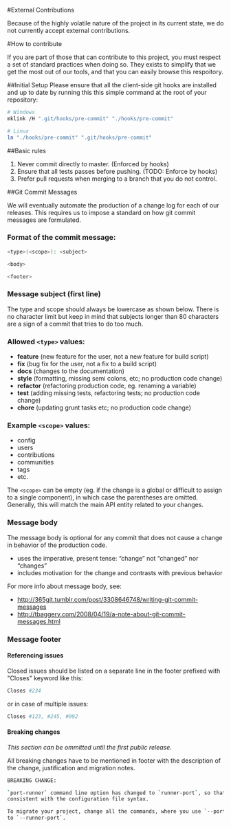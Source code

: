 #External Contributions

Because of the highly volatile nature of the project in its current state, we
do not currently accept external contributions.

#How to contribute

If you are part of those that can contribute to this project, you must respect
a set of standard practices when doing so. They exists to simplify that we get
the most out of our tools, and that you can easily browse this respoitory.

##Initial Setup
Please ensure that all the client-side git hooks are installed and up to date
by running this this simple command at the root of your repository:
```bash
# Windows
mklink /H ".git/hooks/pre-commit" "./hooks/pre-commit"

# Linux
ln "./hooks/pre-commit" ".git/hooks/pre-commit"
```

##Basic rules
1. Never commit directly to master. (Enforced by hooks)
2. Ensure that all tests passes before pushing. (TODO: Enforce by hooks)
3. Prefer pull requests when merging to a branch that you do not control.

##Git Commit Messages

We will eventually automate the production of a change log for each of our
releases. This requires us to impose a standard on how git commit messages are
formulated.

### Format of the commit message:
```bash
<type>(<scope>): <subject>

<body>

<footer>
```

### Message subject (first line)
The type and scope should always be lowercase as shown below. There is no
character limit but keep in mind that subjects longer than 80 characters are a
sign of a commit that tries to do too much.

### Allowed `<type>` values:
* **feature** (new feature for the user, not a new feature for build script)
* **fix** (bug fix for the user, not a fix to a build script)
* **docs** (changes to the documentation)
* **style** (formatting, missing semi colons, etc; no production code change)
* **refactor** (refactoring production code, eg. renaming a variable)
* **test** (adding missing tests, refactoring tests; no production code change)
* **chore** (updating grunt tasks etc; no production code change)

### Example `<scope>` values:
* config
* users
* contributions
* communities
* tags
* etc.

The `<scope>` can be empty (eg. if the change is a global or difficult to
assign to a single component), in which case the parentheses are omitted.
Generally, this will match the main API entity related to your changes.

### Message body
The message body is optional for any commit that does not cause a change in
behavior of the production code.

* uses the imperative, present tense: “change” not “changed” nor “changes”
* includes motivation for the change and contrasts with previous behavior

For more info about message body, see:

* http://365git.tumblr.com/post/3308646748/writing-git-commit-messages
* http://tbaggery.com/2008/04/19/a-note-about-git-commit-messages.html

### Message footer
#### Referencing issues
Closed issues should be listed on a separate line in the footer prefixed with
"Closes" keyword like this:
```bash
Closes #234
```
or in case of multiple issues:
```bash
Closes #123, #245, #992
```

#### Breaking changes
_This section can be ommitted until the first public release._

All breaking changes have to be mentioned in footer with the description of the
change, justification and migration notes.
```bash
BREAKING CHANGE:

`port-runner` command line option has changed to `runner-port`, so that it is
consistent with the configuration file syntax.

To migrate your project, change all the commands, where you use `--port-runner`
to `--runner-port`.
```
